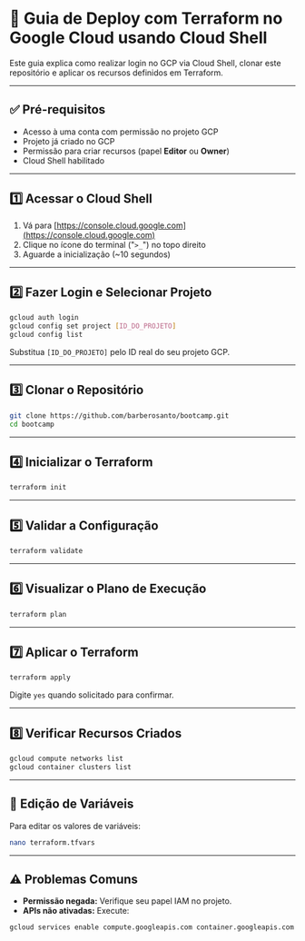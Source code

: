 # 🚀 Guia de Deploy com Terraform no Google Cloud usando Cloud Shell

Este guia explica como realizar login no GCP via Cloud Shell, clonar este repositório e aplicar os recursos definidos em Terraform.

---

## ✅ Pré-requisitos

- Acesso à uma conta com permissão no projeto GCP
- Projeto já criado no GCP
- Permissão para criar recursos (papel **Editor** ou **Owner**)
- Cloud Shell habilitado

---

## 1️⃣ Acessar o Cloud Shell

1. Vá para [https://console.cloud.google.com](https://console.cloud.google.com)
2. Clique no ícone do terminal ("`>_`") no topo direito
3. Aguarde a inicialização (~10 segundos)

---

## 2️⃣ Fazer Login e Selecionar Projeto

```bash
gcloud auth login
gcloud config set project [ID_DO_PROJETO]
gcloud config list
```

Substitua `[ID_DO_PROJETO]` pelo ID real do seu projeto GCP.

---

## 3️⃣ Clonar o Repositório

```bash
git clone https://github.com/barberosanto/bootcamp.git
cd bootcamp
```

---

## 4️⃣ Inicializar o Terraform

```bash
terraform init
```

---

## 5️⃣ Validar a Configuração

```bash
terraform validate
```

---

## 6️⃣ Visualizar o Plano de Execução

```bash
terraform plan
```

---

## 7️⃣ Aplicar o Terraform

```bash
terraform apply
```

Digite `yes` quando solicitado para confirmar.

---

## 8️⃣ Verificar Recursos Criados

```bash
gcloud compute networks list
gcloud container clusters list
```

---

## 🔧 Edição de Variáveis

Para editar os valores de variáveis:

```bash
nano terraform.tfvars
```

---

## ⚠️ Problemas Comuns

- **Permissão negada:** Verifique seu papel IAM no projeto.
- **APIs não ativadas:** Execute:
```bash
gcloud services enable compute.googleapis.com container.googleapis.com
```
